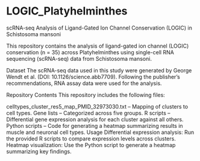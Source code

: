 # LOGIC_Platyhelminthes  
scRNA-seq Analysis of Ligand-Gated Ion Channel Conservation (LOGIC) in Schistosoma mansoni

This repository contains the analysis of ligand-gated ion channel (LOGIC) conservation (n = 35) across Platyhelminthes using single-cell RNA sequencing (scRNA-seq) data from Schistosoma mansoni.

Dataset
The scRNA-seq data used in this study were generated by George Wendt et al. (DOI: 10.1126/science.abb7709).
Following the publisher’s recommendations, RNA assay data were used for the analysis.

Repository Contents
This repository includes the following files:

celltypes_cluster_res5_map_PMID_32973030.txt – Mapping of clusters to cell types.
Gene lists – Categorized across five groups.
R scripts – Differential gene expression analysis for each cluster against all others.
Python scripts – Code for generating a heatmap summarizing results in muscle and neuronal cell types.
Usage
Differential expression analysis: Run the provided R scripts to compare expression levels across clusters.
Heatmap visualization: Use the Python script to generate a heatmap summarizing key findings.

